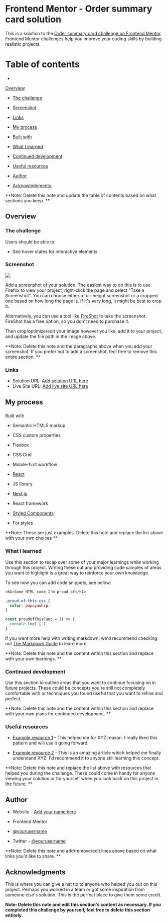 ﻿# Frontend Mentor - Order summary card solution


This is a solution to the [Order summary card challenge on Frontend Mentor](https://www.frontendmentor.io/challenges/order-summary-component-QlPmajDUj). 
Frontend Mentor challenges help you improve your coding skills by building realistic projects. 

#
# Table of contents

- 
[Overview](#overview)
  
- [The challenge](#the-challenge)
  
- [Screenshot](#screenshot)
  
- [Links](#links)

- [My process](#my-process)
  
- [Built with](#built-with)
  
- [What I learned](#what-i-learned)
  
- [Continued development](#continued-development)
  
- [Useful resources](#useful-resources)

- [Author](#author)

- [Acknowledgments](#acknowledgments)


**Note: Delete this note and update the table of contents based on what sections you keep.
**

## Overview

### The challenge

Users should be able to:


- See hover states for interactive elements

### Screenshot

![](./screenshot.jpg)


Add a screenshot of your solution. The easiest way to do this is to use Firefox to view your project, right-click the page and select "Take a Screenshot". 
You can choose either a full-height screenshot or a cropped one based on how long the page is. 
If it's very long, it might be best to crop it.

Alternatively, you can use a tool like [FireShot](https://getfireshot.com/) to take the screenshot. 
FireShot has a free option, so you don't need to purchase it. 


Then crop/optimize/edit your image however you like, add it to your project, and update the file path in the image above.


**Note: Delete this note and the paragraphs above when you add your screenshot. If you prefer not to add a screenshot, feel free to remove this entire section.
**

### Links

- Solution URL: [Add solution URL here](https://your-solution-url.com)
- Live Site URL: [Add live site URL here](https://your-live-site-url.com)


## My process

### 
Built with

- Semantic HTML5 markup

- CSS custom properties

- Flexbox
- CSS Grid

- Mobile-first workflow

- [React](https://reactjs.org/) 
- JS library

- [Next.js](https://nextjs.org/) 
- React framework

- [Styled Components](https://styled-components.com/) 
- For styles

**Note: These are just examples. Delete this note and replace the list above with your own choices
**

### What I learned

Use this section to recap over some of your major learnings while working through this project. 
Writing these out and providing code samples of areas you want to highlight is a great way to reinforce your own knowledge.


To see how you can add code snippets, see below:


```html
<h1>Some HTML code I'm proud of</h1>

```
```css
.proud-of-this-css {
  color: papayawhip;
}

```
```js
const proudOfThisFunc = () => {
  console.log('🎉')
}
```


If you want more help with writing markdown, we'd recommend checking out [The Markdown Guide](https://www.markdownguide.org/) to learn more.


**Note: Delete this note and the content within this section and replace with your own learnings.
**

### Continued development

Use this section to outline areas that you want to continue focusing on in future projects. 
These could be concepts you're still not completely comfortable with or techniques you found useful that you want to refine and perfect.


**Note: Delete this note and the content within this section and replace with your own plans for continued development.
**

### Useful resources

- [Example resource 1](https://www.example.com) - This helped me for XYZ reason. 
I really liked this pattern and will use it going forward.

- [Example resource 2](https://www.example.com) - This is an amazing article which helped me finally understand XYZ. 
I'd recommend it to anyone still learning this concept.


**Note: Delete this note and replace the list above with resources that helped you during the challenge. 
These could come in handy for anyone viewing your solution or for yourself when you look back on this project in the future.
**

## Author

- Website - [Add your name here](https://www.your-site.com)
- Frontend Mentor 
- [@yourusername](https://www.frontendmentor.io/profile/yourusername)

- Twitter - [@yourusername](https://www.twitter.com/yourusername)


**Note: Delete this note and add/remove/edit lines above based on what links you'd like to share.
**

## Acknowledgments

This is where you can give a hat tip to anyone who helped you out on this project. 
Perhaps you worked in a team or got some inspiration from someone else's solution. This is the perfect place to give them some credit.


**Note: Delete this note and edit this section's content as necessary. If you completed this challenge by yourself, feel free to delete this section entirely.**
